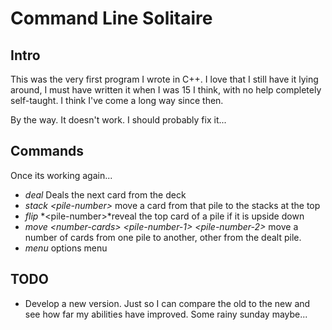 
# Command Line Solitaire

## Intro
This was the very first program I wrote in C++. I love that I still have it lying around, I must 
have written it when I was 15 I think, with no help completely self-taught.
I think I've come a long way since then.

By the way. It doesn't work. I should probably fix it...


## Commands
Once its working again...

 * *deal* Deals the next card from the deck
 * *stack* *\<pile-number\>* move a card from that pile to the stacks at the top
 * *flip* *\<pile-number\>*reveal the top card of a pile if it is upside down
 * *move* *\<number-cards\>* *\<pile-number-1\>* *\<pile-number-2\>* move a number of cards from 
   one pile to another, other from the dealt pile.
 * *menu* options menu

## TODO
 * Develop a new version. Just so I can compare the old to the new and see how far my abilities
   have improved. Some rainy sunday maybe...

